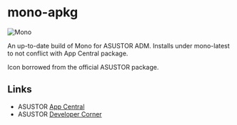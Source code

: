 # mono-apkg

![Mono](https://raw.githubusercontent.com/mafredri/mono-apkg/master/source/CONTROL/icon.png)

An up-to-date build of Mono for ASUSTOR ADM. Installs under mono-latest to not conflict with App Central package.

Icon borrowed from the official ASUSTOR package.

## Links

* ASUSTOR [App Central](http://www.asustor.com/apps?lan=en)
* ASUSTOR [Developer Corner](http://developer.asustor.com/)
